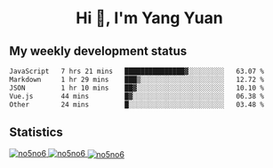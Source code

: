 <h1 align="center">Hi 👋, I'm Yang Yuan</h1>


## My weekly development status
<!--START_SECTION:waka-->

```txt
JavaScript   7 hrs 21 mins   ███████████████▓░░░░░░░░░   63.07 %
Markdown     1 hr 29 mins    ███▒░░░░░░░░░░░░░░░░░░░░░   12.72 %
JSON         1 hr 10 mins    ██▓░░░░░░░░░░░░░░░░░░░░░░   10.10 %
Vue.js       44 mins         █▓░░░░░░░░░░░░░░░░░░░░░░░   06.38 %
Other        24 mins         █░░░░░░░░░░░░░░░░░░░░░░░░   03.48 %
```

<!--END_SECTION:waka-->

## Statistics
<a href="https://github.com/anuraghazra/github-readme-stats">
  <img src="https://github-readme-stats.vercel.app/api/top-langs/?username=no5no6&theme=dracula" alt="no5no6">
</a>
<a href="https://github.com/anuraghazra/github-readme-stats">
  <img src="https://github-readme-stats.vercel.app/api?username=no5no6&show_icons=true&theme=dracula&line_height=40" alt="no5no6">
</a>
<a href="https://github.com/anuraghazra/github-readme-stats">
  <img align="center" src="https://github-readme-streak-stats.herokuapp.com/?user=no5no6&theme=dracula" alt="no5no6" />
</a>